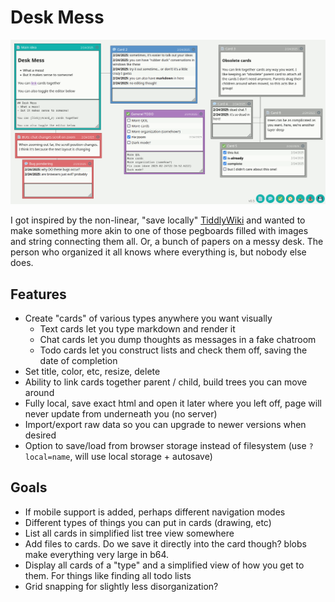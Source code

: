 # Desk Mess

![v0.5 screenshot](screenshots/v0.5.png)

I got inspired by the non-linear, "save locally" [TiddlyWiki](https://tiddlywiki.com/)
and wanted to make something more akin to one of those pegboards filled
with images and string connecting them all. Or, a bunch of papers on a messy
desk. The person who organized it all knows where everything is, but
nobody else does.

## Features

- Create "cards" of various types anywhere you want visually
  - Text cards let you type markdown and render it
  - Chat cards let you dump thoughts as messages in a fake chatroom
  - Todo cards let you construct lists and check them off, saving the date of completion
- Set title, color, etc, resize, delete
- Ability to link cards together parent / child, build trees you can move around
- Fully local, save exact html and open it later where you left off,
  page will never update from underneath you (no server)
- Import/export raw data so you can upgrade to newer versions when desired
- Option to save/load from browser storage instead of filesystem (use `?local=name`, will use local storage + autosave)

## Goals

- If mobile support is added, perhaps different navigation modes
- Different types of things you can put in cards (drawing, etc)
- List all cards in simplified list tree view somewhere
- Add files to cards. Do we save it directly into the card though?
  blobs make everything very large in b64.
- Display all cards of a "type" and a simplified view of how you get to them.
  For things like finding all todo lists
- Grid snapping for slightly less disorganization?

